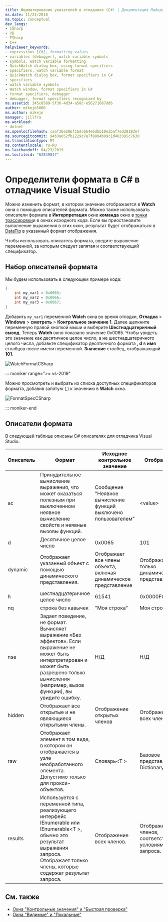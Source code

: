 ```yaml
---
title: Форматирование указателей в отладчике (C#) | Документация Майкрософт
ms.date: 11/21/2018
ms.topic: conceptual
dev_langs:
- CSharp
- VB
- FSharp
- C++
helpviewer_keywords:
- expressions [C#], formatting values
- variables [debugger], watch variable symbols
- symbols, watch variable formatting
- QuickWatch dialog box, using format specifiers
- specifiers, watch variable format
- QuickWatch dialog box, format specifiers in C#
- specifiers
- watch variable symbols
- Watch window, format specifiers in C#
- format specifiers, debugger
- debugger, format specifiers recognized by
ms.assetid: 345c8589-5f36-4d34-a58c-e56271687dd6
author: mikejo5000
ms.author: mikejo
manager: jillfra
ms.workload:
- dotnet
ms.openlocfilehash: caaf36e286f1bdc664ebdbb10e3baf7ed28183e7
ms.sourcegitcommit: 94b3a052fb1229c7e7f8804b09c1d403385c7630
ms.translationtype: MT
ms.contentlocale: ru-RU
ms.lasthandoff: 04/23/2019
ms.locfileid: "62849847"
---
```

# <a name="format-specifiers-in-c-in-the-visual-studio-debugger"></a>Определители формата в C# в отладчике Visual Studio
Можно изменить формат, в котором значение отображается в **Watch** окна с помощью описателей формата. Можно также использовать описатели формата в **Интерпретация** окне **команда** окно в [точки трассировки](../debugger/using-breakpoints.md#BKMK_Print_to_the_Output_window_with_tracepoints)и в окнах исходного кода. Если вы приостановите выполнение выражения в этих окон, результат будет отображаться в [DataTip](../debugger/view-data-values-in-data-tips-in-the-code-editor.md) в указанный формат отображения.

Чтобы использовать описатель формата, введите выражение переменной, за которым следует запятая и соответствующий спецификатор.

## <a name="set-format-specifiers"></a>Набор описателей формата
Мы будем использовать в следующем примере кода:

```csharp
{
    int my_var1 = 0x0065;
    int my_var2 = 0x0066;
    int my_var3 = 0x0067;
}
```

Добавить `my_var1` переменной **Watch** окна во время отладки, **Отладка** > **Windows** > **смотреть**  >  **Контрольное значение 1**. Далее щелкните переменную правой кнопкой мыши и выберите **Шестнадцатеричный вывод**. Теперь **Watch** окно показано значение 0x0065. Чтобы увидеть это значение как десятичное целое число, а не шестнадцатеричного целого числа, добавьте спецификатор десятичного формата **, d** в **имя** столбцов после имени переменной. **Значение** столбец, отображающий **101**.

![WatchFormatCSharp](../debugger/media/watchformatcsharp.png "WatchFormatCSharp")

::: moniker range=">= vs-2019" 

Можно просмотреть и выбрать из списка доступных спецификаторов формата, добавив запятую (,) к значению в **Watch** окна. 

![FormatSpecCSharp](../debugger/media/vs-2019/format-specs-csharp.png "FormatSpecCSharp")

::: moniker-end

## <a name="format-specifiers"></a>Описатели формата
В следующей таблице описаны C# описателях для отладчика Visual Studio.

|Описатель|Формат|Исходное контрольное значение|Отображение|
|---------------|------------|--------------------------|--------------|
|ac|Принудительное вычисление выражения, что может оказаться полезным при выключенном неявное вычисление свойств и неявные вызовы функций.|Сообщение "Неявное вычисление функций выключено пользователем"|\<value>|
|d|Десятичное целое число|0x0065|101|
|dynamic|Отображает указанный объект с помощью динамического представления.|Отображает все члены объекта, включая динамическое представление|Отображает только динамическое представление|
|h|шестнадцатеричное целое число|61541|0x0000F065|
|nq|строка без кавычек|"Моя строка"|Моя строка|
|nse|Задает поведение, не формат. Вычисляет выражение «Без эффектов». Если выражение не может быть интерпретирован и может быть разрешено только вычисления (например, вызов функции), вы увидите ошибку.|Н/Д|Н/Д|
|hidden|Отображает все открытые и не являющиеся открытыми члены.|Отображение открытых членов|Отображение всех членов|
|raw|Отображает элемент в том виде, в котором он отображается в узле необработанного элемента. Допустимо только для прокси-объектов.|Словарь\<T >|Базовое представление Dictionary\<T >|
|results|Используется с переменной типа, реализующего интерфейс IEnumerable или IEnumerable\<T >, обычно это результат выражения запроса. Отображает только члены, которые содержат результат запроса.|Отображение всех членов.|Отображение членов, соответствующих условиям запроса.|

## <a name="see-also"></a>См. также
- [Окна "Контрольные значения" и "Быстрая проверка"](../debugger/watch-and-quickwatch-windows.md)
- [Окна "Видимые" и "Локальные"](../debugger/autos-and-locals-windows.md)
